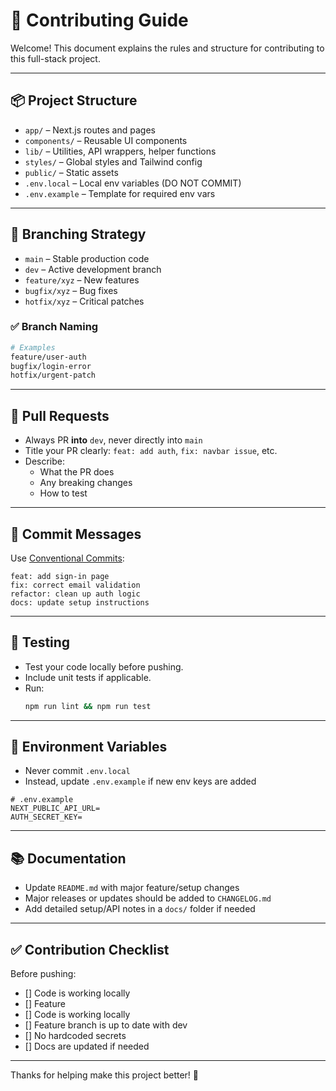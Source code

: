 # 🤝 Contributing Guide

Welcome! This document explains the rules and structure for contributing to this full-stack project.

---

## 📦 Project Structure

- `app/` – Next.js routes and pages
- `components/` – Reusable UI components
- `lib/` – Utilities, API wrappers, helper functions
- `styles/` – Global styles and Tailwind config
- `public/` – Static assets
- `.env.local` – Local env variables (DO NOT COMMIT)
- `.env.example` – Template for required env vars

---

## 🌱 Branching Strategy

- `main` – Stable production code
- `dev` – Active development branch
- `feature/xyz` – New features
- `bugfix/xyz` – Bug fixes
- `hotfix/xyz` – Critical patches

### ✅ Branch Naming

```bash
# Examples
feature/user-auth
bugfix/login-error
hotfix/urgent-patch
```

---

## 🛁 Pull Requests

- Always PR **into** `dev`, never directly into `main`
- Title your PR clearly: `feat: add auth`, `fix: navbar issue`, etc.
- Describe:
  - What the PR does
  - Any breaking changes
  - How to test

---

## 💬 Commit Messages

Use [Conventional Commits](https://www.conventionalcommits.org/):

```
feat: add sign-in page
fix: correct email validation
refactor: clean up auth logic
docs: update setup instructions
```

---

## 🧪 Testing

- Test your code locally before pushing.
- Include unit tests if applicable.
- Run:
  ```bash
  npm run lint && npm run test
  ```

---

## 🔐 Environment Variables

- Never commit `.env.local`
- Instead, update `.env.example` if new env keys are added

```env
# .env.example
NEXT_PUBLIC_API_URL=
AUTH_SECRET_KEY=
```

---

## 📚 Documentation

- Update `README.md` with major feature/setup changes
- Major releases or updates should be added to `CHANGELOG.md`
- Add detailed setup/API notes in a `docs/` folder if needed

---

## ✅ Contribution Checklist

Before pushing:
- [] Code is working locally
- [] Feature 
- [] Code is working locally
- [] Feature branch is up to date with dev
- [] No hardcoded secrets
- [] Docs are updated if needed

---

Thanks for helping make this project better! 🚀
